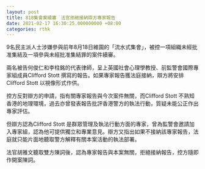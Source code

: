 ```yaml
---
layout: post
title: 818集會案續審　法官拒絕接納辯方專家報告
date: 2021-02-17 16:30:25.000000000 +08:00
categories: rthk
---
```


9名民主派人士涉嫌參與前年8月18日維園的「流水式集會」，被控一項組織未經批准集結及一項參與未經批准集結罪的案件續審。

兩名被告何俊仁和李柱銘的代表律師，呈上英國社會心理學教授、前監警會國際專家組成員Clifford Stott 撰寫的報告。如果專家報告獲法庭接納，辯方將安排Clifford Stott 以視像形式作供。

控方反對辯方的申請，指有關專家報告與今次案件無關，而Clifford Stott 不熟知香港的地理環境，過去亦曾發表報告批評香港警方的執法行動，質疑未能公正作出專家評估。

但辯方認為Clifford Stott 是群眾管理及執法行動方面的專家，曾為監警會邀請加入專家組，認為他可提供獨立和專業意見。辯方又指出如果不接納該專家報告，法庭就只能片面地聽取警方解釋有關本案活動的執法部署。

法官胡雅文聽取雙方陳詞後，認為專家報告與本案無關，拒絕接納報告，控方隨即作開案陳詞。
